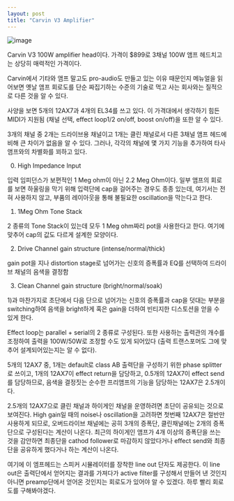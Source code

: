 ```yaml
---
layout: post
title: "Carvin V3 Amplifier"
---
```


![image](/assets/images/63d87de6b43ce6a7a1c18d480153f894.jpg)

Carvin V3 100W amplifier head이다. 가격이 $899로 3채널 100W 앰프 헤드치고는 상당히 매력적인 가격이다. 

Carvin에서 기타와 앰프 말고도 pro-audio도 만들고 있는 이유 때문인지 메뉴얼을 읽어보면 옛날 앰프 회로도를 단순 짜집기하는 수준의 기술로 먹고 사는 회사와는 질적으로 다른 것을 알 수 있다. 

사양을 보면 5개의 12AX7과 4개의 EL34를 쓰고 있다. 이 가격대에서 생각하기 힘든 MIDI가 지원됨 (채널 선택, effect loop1/2 on/off, boost on/off)을 또한 알 수 있다.

3개의 채널 중 2개는 드라이브용 채널이고 1개는 클린 채널로서 다른 3채널 앰프 헤드에 비해 큰 차이가 없음을 알 수 있다. 그러나, 각각의 채널에 몇 가지 기능을 추가하여 타사 앰프와의 차별화를 꾀하고 있다.

0) High Impedance Input

입력 임피던스가 보편적인 1 Meg ohm이 아닌 2.2 Meg Ohm이다. 일부 앰프의 회로를 보면 하울링을 막기 위해 입력단에 cap을 걸어주는 경우도 종종 있는데, 여기서는 전혀 사용하지 않고, 부품의 레이아웃을 통해 불필요한 oscillation을 막는다고 한다.

1) 1Meg Ohm Tone Stack

2 종류의 Tone Stack이 있는데 모두 1 Meg ohm짜리 pot을 사용한다고 한다. 여기에 맞추어 cap의 값도 다르게 설계한 모양이다. 

2) Drive Channel gain structure (intense/normal/thick)

gain pot을 지나 distortion stage로 넘어가는 신호의 증폭률과 EQ를 선택하여 드라이브 채널의 음색을 결정함

3) Clean Channel gain structure (bright/normal/soak)

1)과 마찬가지로 초단에서 다음 단으로 넘어가는 신호의 증폭률과 cap을 덧대는 부분을 switching하여 음색을 bright하게 혹은 gain을 더하여 빈티지한 디스토션을 얻을 수 있게 한다.

Effect loop는 parallel + serial의 2 종류로 구성된다. 또한 사용하는 출력관의 개수를 조정하여 출력을 100W/50W로 조정할 수도 있게 되어있다 (출력 트랜스포머도 그에 맞추어 설계되어있는지는 알 수 없다).

5개의 12AX7 중, 1개는 default로 class AB 출력단을 구성하기 위한 phase splitter로 쓰이고, 1개의 12AX7이 effect return을 담당하고, 0.5개의 12AX7이 effect send를 담당하므로, 음색을 결정짓는 순수한 프리앰프의 기능을 담당하는 12AX7은 2.5개이다.

2.5개의 12AX7으로 클린 채널과 하이게인 채널을 운영하려면 초단이 공유되는 것으로 보여진다. High gain일 때의 noise나 oscillation을 고려하면 첫번째 12AX7은 절반만 사용하게 되므로, 오버드라이브 채널에는 공히 3개의 증폭단, 클린채널에는 2개의 증폭단으로 구성된다는 계산이 나온다. 최근의 하이게인 앰프가 4개 이상의 증폭단을 쓰는 것을 감안하면 최종단을 cathod follower로 마감하지 않았다거나 effect send와 최종단을 공유하게 했다거나 하는 계산이 나온다.

여기에 이 엠프헤드는 스피커 시뮬레이터를 장착한 line out 단자도 제공한다. 이 line out은 출력단에서 얻어지는 결과를 가져다가 active filter를 구성해서 만들어 낸 것인지 아니면 preamp단에서 얻어온 것인지는 회로도가 있어야 알 수 있겠다. 하루 빨리 회로도를 구해봐야겠다.



